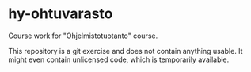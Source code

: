 # hy-ohtuvarasto
Course work for "Ohjelmistotuotanto" course.

This repository is a git exercise and does not contain anything usable.
It might even contain unlicensed code, which is temporarily available.
